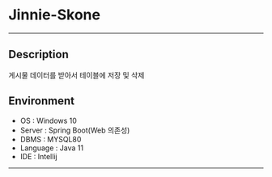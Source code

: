 # Jinnie-Skone

----------------------------------------------------------------------------------------------------------
## Description
게시물 데이터를 받아서 테이블에 저장 및 삭제

## Environment

  - OS : Windows 10
  - Server : Spring Boot(Web 의존성)
  - DBMS : MYSQL80
  - Language : Java 11
  - IDE : Intellij
  
-----------------------------------------------------------------------------------------------------------
